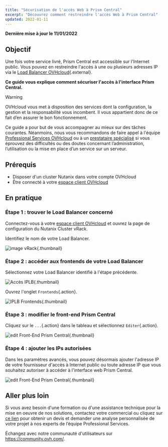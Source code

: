 ```yaml
---
title: "Sécurisation de l'accès Web à Prism Central"
excerpt: "Découvrez comment restreindre l'accès Web à Prism Central"
updated: 2022-01-11
---
```


**Dernière mise à jour le 11/01/2022**

## Objectif

Une fois votre service livré, Prism Central est accessible sur l'Internet public. Vous pouvez en restreindre l'accès à une ou plusieurs adresses IP via le [Load Balancer OVHcloud](https://www.ovh.com/fr/solutions/load-balancer/){.external}.

**Ce guide vous explique comment sécuriser l'accès à l'interface Prism Central.**

> [!warning]
> OVHcloud vous met à disposition des services dont la configuration, la gestion et la responsabilité vous incombent. Il vous appartient donc de ce fait d’en assurer le bon fonctionnement.
>
> Ce guide a pour but de vous accompagner au mieux sur des tâches courantes. Néanmoins, nous vous recommandons de faire appel à l'équipe [Professional Services OVHcloud](https://www.ovhcloud.com/fr/professional-services/) ou à un [prestataire spécialisé](https://partner.ovhcloud.com/fr/directory/) si vous éprouvez des difficultés ou des doutes concernant l’administration, l’utilisation ou la mise en place d’un service sur un serveur.
>

## Prérequis

- Disposer d'un cluster Nutanix dans votre compte OVHcloud
- Être connecté à votre [espace client OVHcloud](https://www.ovh.com/auth/?action=gotomanager&from=https://www.ovh.com/fr/&ovhSubsidiary=fr)

## En pratique

### Étape 1 : trouver le Load Balancer concerné

Connectez-vous à votre [espace client OVHcloud](https://www.ovh.com/auth/?action=gotomanager&from=https://www.ovh.com/fr/&ovhSubsidiary=fr) et ouvrez la page de configuration du Nutanix Cluster vRack.

Identifiez le nom de votre Load Balancer.

![image vRack](images/vRack1.png){.thumbnail}

### Étape 2 : accéder aux frontends de votre Load Balancer

Sélectionnez votre Load Balancer identifié à l'étape précédente.

![Accès IPLB](images/iplb1.png){.thumbnail}

Ouvrez l'onglet `Frontends`{.action}.

![IPLB Frontends](images/iplb2.png){.thumbnail}

### Étape 3 : modifier le front-end Prism Central

Cliquez sur le `...`{.action} dans le tableau et sélectionnez `Editer`{.action}.

![edit Front-End Prism Central](images/iplb3.png){.thumbnail}

### Étape 4 : ajouter les IPs autorisées

Dans les paramètres avancés, vous pouvez désormais ajouter l'adresse IP de votre fournisseur d'accès à Internet public ou toute adresse IP  que vous souhaitez autoriser à accéder à l'interface web Prism Central.

![edit Front-End Prism Central](images/iplb4.png){.thumbnail}

## Aller plus loin

Si vous avez besoin d'une formation ou d'une assistance technique pour la mise en oeuvre de nos solutions, contactez votre commercial ou cliquez sur [ce lien](https://www.ovhcloud.com/fr/professional-services/) pour obtenir un devis et demander une analyse personnalisée de votre projet à nos experts de l’équipe Professional Services.

Échangez avec notre communauté d'utilisateurs sur <https://community.ovh.com/>.
